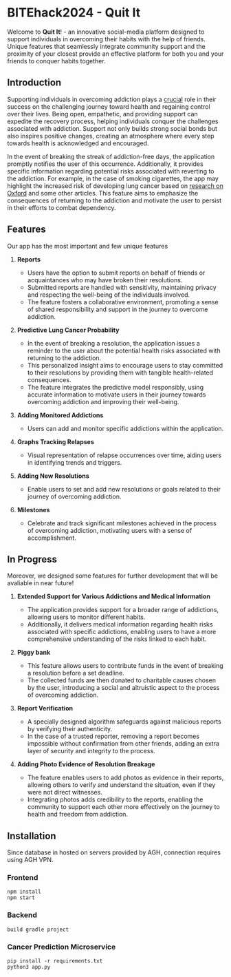 # BITEhack2024 - Quit It

Welcome to **Quit It**! - an innovative social-media platform designed to support individuals in overcoming their habits with the help of friends. Unique features that seamlessly integrate community support and the proximity of your closest provide an effective platform for both you and your friends to conquer habits together.

## Introduction

Supporting individuals in overcoming addiction plays a [crucial](https://www.ncbi.nlm.nih.gov/pmc/articles/PMC3917180/pdf/IJNMR-19-19.pdf) role in their success on the challenging journey toward health and regaining control over their lives. Being open, empathetic, and providing support can expedite the recovery process, helping individuals conquer the challenges associated with addiction. Support not only builds strong social bonds but also inspires positive changes, creating an atmosphere where every step towards health is acknowledged and encouraged.

In the event of breaking the streak of addiction-free days, the application promptly notifies the user of this occurrence. Additionally, it provides specific information regarding potential risks associated with reverting to the addiction. For example, in the case of smoking cigarettes, the app may highlight the increased risk of developing lung cancer based on [research on Oxford](https://watermark.silverchair.com/zv800204000099.pdf?token=AQECAHi208BE49Ooan9kkhW_Ercy7Dm3ZL_9Cf3qfKAc485ysgAAA1QwggNQBgkqhkiG9w0BBwagggNBMIIDPQIBADCCAzYGCSqGSIb3DQEHATAeBglghkgBZQMEAS4wEQQM5lxTpp-hwvt6m-lYAgEQgIIDBy1IVgpXc-v6dZ6PC-7_eOKGh1dWkCDlGpS2QP8YNpjgidj2KggUs8v-5YAYOkxHrURv_hjv6_QIiFV9gn9KlxKf_f16EvU3GqMAcH2DPFlmsIUe0sMc3seNAF_ckyWqE4ELIe9tt0QUicQ2fm5iwNe0ynnbsMukD2BM16UNtc4dPjkHHnaEFAEORPaSBYcX2lHbax_PBhlUNz7EUEZtWmZ_aIwVqhAiGsTZurwZL9RuEAIxiE_mvSbm2Jc8GBpLal3GjkrRLMn0EIvUtRDqCqh4uW1pb8-lLj9skn8_cNjaXDFStpHrC141sr579gsUszPK2SnXg9_5vj9d57q4SNrCczKo_F_8wQybbnNOble_7DeWqnII8qYKa2gbD6rFI_Ail15ehx8NiXUNIaavbU1KoGwo66l6P0B3SKWoBCGBcHyNjGrizisiol3XEGNmVUuCRtt3n5ES08BRV1C9dpevw8ABoyw6UIUQNuTC9nqs0q5aRqvxLoOMTg38knv4U8SS04aTV9er3X9_xj9mCByy0xaUOmeo1-sqCCnf4FW2So5ASB0McrJ7nM4Fq-AiMA0aS07RULAAHBZLV06BX5m_L_Bpjo9x2ShvsVwchvgZk5XPXHUOuX88QXOPUOwkXPdVbjYjiF8N4khSe2Yv2ZncSm5-c0M2rZCLoOaQDMmhA8q5idC6Q9EuX_n5sm340_ZE2yDnTa6gvHtnkKM-CAxMQmYZlofzVUKJHA5h4nY--W00TYtbiCZ_Nmv0c76rUF757BQHENdRZZmjyEE94VXZndVunRjCx0NuA9EcKJGP-LmhC_L6ZOBUktXJVRvE86_hOidDU_caCkcHuKQOrTGt6S_jVpn6PQ08rNz_gL3tcE9qKaVXMlwoWqtjCu2ZSVUQiEpHme3Q24-2Bdyk2aKg4wyE0HovX_tMWcyN8kuFVRyWgLS57Sw6k73w1JhlIrSOgKMR1J2QcQLU_lbiyoqImQOEj_jFIBPwpsZSEbNiPrFuSTJtnNkUS0fh0gyhyKpIH9ICobE) and some other articles. This feature aims to emphasize the consequences of returning to the addiction and motivate the user to persist in their efforts to combat dependency.

## Features

Our app has the most important and few unique features

1. **Reports**
   - Users have the option to submit reports on behalf of friends or acquaintances who may have broken their resolutions.
   - Submitted reports are handled with sensitivity, maintaining privacy and respecting the well-being of the individuals involved.
   - The feature fosters a collaborative environment, promoting a sense of shared responsibility and support in the journey to overcome addiction.
  
2. **Predictive Lung Cancer Probability**
   - In the event of breaking a resolution, the application issues a reminder to the user about the potential health risks associated with returning to the addiction.
   - This personalized insight aims to encourage users to stay committed to their resolutions by providing them with tangible health-related consequences.
   - The feature integrates the predictive model responsibly, using accurate information to motivate users in their journey towards overcoming addiction and improving their well-being.

3. **Adding Monitored Addictions**
   - Users can add and monitor specific addictions within the application.

4. **Graphs Tracking Relapses**
   - Visual representation of relapse occurrences over time, aiding users in identifying trends and triggers.

5. **Adding New Resolutions**
   - Enable users to set and add new resolutions or goals related to their journey of overcoming addiction.

6. **Milestones**
   - Celebrate and track significant milestones achieved in the process of overcoming addiction, motivating users with a sense of accomplishment.

## In Progress

Moreover, we designed some features for further development that will be avaliable in near future!

1. **Extended Support for Various Addictions and Medical Information**
   - The application provides support for a broader range of addictions, allowing users to monitor different habits.
   - Additionally, it delivers medical information regarding health risks associated with specific addictions, enabling users to have a more comprehensive understanding of the risks linked to each habit.

2. **Piggy bank**
   - This feature allows users to contribute funds in the event of breaking a resolution before a set deadline.
   - The collected funds are then donated to charitable causes chosen by the user, introducing a social and altruistic aspect to the process of overcoming addiction.

3. **Report Verification**
   - A specially designed algorithm safeguards against malicious reports by verifying their authenticity.
   - In the case of a trusted reporter, removing a report becomes impossible without confirmation from other friends, adding an extra layer of security and integrity to the process.

4. **Adding Photo Evidence of Resolution Breakage**
   - The feature enables users to add photos as evidence in their reports, allowing others to verify and understand the situation, even if they were not direct witnesses.
   - Integrating photos adds credibility to the reports, enabling the community to support each other more effectively on the journey to health and freedom from addiction.

## Installation

Since database in hosted on servers provided by AGH, connection requires using AGH VPN.

### Frontend

```console
npm install
npm start
```

### Backend

```console
build gradle project
```

### Cancer Prediction Microservice

```console
pip install -r requirements.txt
python3 app.py
```

